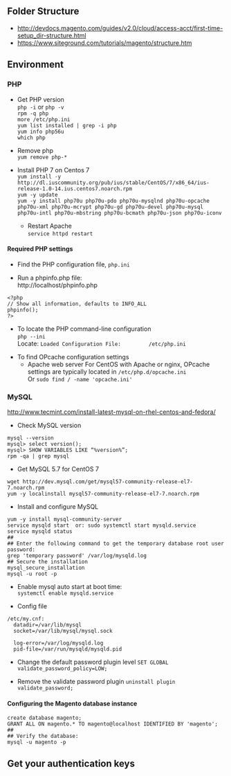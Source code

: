 ## Folder Structure
- http://devdocs.magento.com/guides/v2.0/cloud/access-acct/first-time-setup_dir-structure.html
- https://www.siteground.com/tutorials/magento/structure.htm


## Environment



### PHP
- Get PHP version  
`php -i` or `php -v`  
`rpm -q php`  
`more /etc/php.ini`  
`yum list installed | grep -i php`  
`yum info php56u`  
`which php`

- Remove php  
`yum remove php-*`

- Install PHP 7 on Centos 7  
`yum install -y http://dl.iuscommunity.org/pub/ius/stable/CentOS/7/x86_64/ius-release-1.0-14.ius.centos7.noarch.rpm`  
`yum -y update`  
`yum -y install php70u php70u-pdo php70u-mysqlnd php70u-opcache php70u-xml php70u-mcrypt php70u-gd php70u-devel php70u-mysql php70u-intl php70u-mbstring php70u-bcmath php70u-json php70u-iconv`

  - Restart Apache  
`service httpd restart`

#### Required PHP settings
-  Find the PHP configuration file, `php.ini`  
  *  Run a phpinfo.php file:   
  http://localhost/phpinfo.php  
  ```
  <?php
  // Show all information, defaults to INFO_ALL
  phpinfo();
  ?>
  ```
  * To locate the PHP command-line configuration  
  `php --ini`  
  Locate: `Loaded Configuration File:         /etc/php.ini`

- To find OPcache configuration settings
  * Apache web server
  For CentOS with Apache or nginx, OPcache settings are typically located in `/etc/php.d/opcache.ini`  
  Or `sudo find / -name 'opcache.ini'`


### MySQL
http://www.tecmint.com/install-latest-mysql-on-rhel-centos-and-fedora/

- Check MySQL version
```
mysql --version
mysql> select version();
mysql> SHOW VARIABLES LIKE “%version%”;
rpm -qa | grep mysql
```

- Get MySQL 5.7 for CentOS 7
```
wget http://dev.mysql.com/get/mysql57-community-release-el7-7.noarch.rpm
yum -y localinstall mysql57-community-release-el7-7.noarch.rpm
```

- Install and configure MySQL  
```
yum -y install mysql-community-server
service mysqld start  or: sudo systemctl start mysqld.service  
service mysqld status
##
## Enter the following command to get the temporary database root user password:
grep 'temporary password' /var/log/mysqld.log
## Secure the installation
mysql_secure_installation
mysql -u root -p
```

- Enable mysql auto start at boot time:  
`systemctl enable mysqld.service`


- Config file
```
/etc/my.cnf:  
  datadir=/var/lib/mysql  
  socket=/var/lib/mysql/mysql.sock  

  log-error=/var/log/mysqld.log  
  pid-file=/var/run/mysqld/mysqld.pid  
```

- Change the default password plugin level
`SET GLOBAL validate_password_policy=LOW;`

- Remove the validate password plugin
`uninstall plugin validate_password;`


#### Configuring the Magento database instance
```
create database magento;
GRANT ALL ON magento.* TO magento@localhost IDENTIFIED BY 'magento';
##
## Verify the database:
mysql -u magento -p
```

## Get your authentication keys
